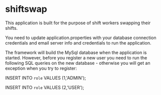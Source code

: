 # shiftswap


This application is built for the purpose of shift workers swapping their shifts.

You need to update application.properties with your database connection credentials and email server info and credentials to run the application.
 
The framework will build the MySql database when the application is started.
However, before you register a new user you need to run the following SQL queries on the new database - otherwise you will get an exception when you try to register:

INSERT INTO `role` VALUES (1,'ADMIN');

INSERT INTO `role` VALUES (2,'USER');

